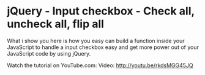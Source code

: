 # jQuery - Input checkbox - Check all, uncheck all, flip all
What i show you here is how you easy can build a function inside your JavaScript to handle a input checkbox easy and get more power out of your JavaScript code by using jQuery.

Watch the tutorial on YouTube.com:
Video: http://youtu.be/rkdsMGG45JQ